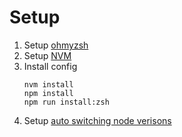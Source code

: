 # Setup

1. Setup [ohmyzsh](https://ohmyz.sh/#install)
1. Setup [NVM](https://github.com/nvm-sh/nvm?tab=readme-ov-file#install--update-script)
1. Install config
    ```
    nvm install
    npm install
    npm run install:zsh
    ```
1. Setup [auto switching node verisons](https://github.com/nvm-sh/nvm?tab=readme-ov-file#zsh)